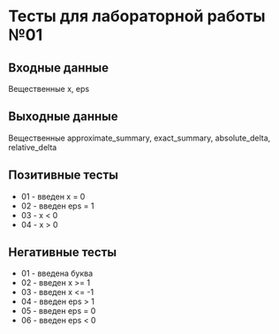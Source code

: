 # Тесты для лабораторной работы №01

## Входные данные
Вещественные x, eps

## Выходные данные
Вещественные approximate_summary, exact_summary, absolute_delta, relative_delta

## Позитивные тесты
- 01 - введен x = 0
- 02 - введен eps = 1
- 03 - x < 0
- 04 - x > 0

## Негативные тесты
- 01 - введена буква
- 02 - введен x >= 1
- 03 - введен x <= -1
- 04 - введен eps > 1
- 05 - введен eps = 0
- 06 - введен eps < 0
